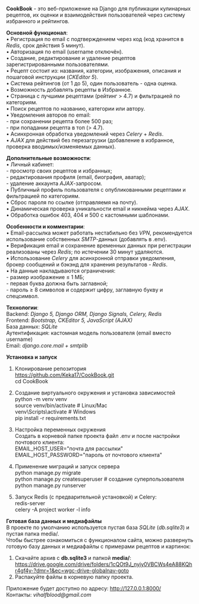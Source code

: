 __CookBook__ - это веб-приложение на Django для публикации кулинарных рецептов, их оценки и взаимодействия пользователей через систему избранного и рейтингов.


__Основной функционал__:\
• Регистрация по email с подтверждением через код (код хранится в _Redis_, срок действия 5 минут). \
• Авторизация по email (username отключён).\
• Создание, редактирование и удаление рецептов зарегистрированными пользователями.\
• Рецепт состоит из: названия, категории, изображения, описания и пошаговой инструкции (_CKEditor 5_).\
• Система рейтингов (от 1 до 5), один пользователь - одна оценка.\
• Возможность добавлять рецепты в Избранное.\
• Страница с лучшими рецептами (рейтинг > 4.7) и фильтрацией по категориям.\
• Поиск рецептов по названию, категории или автору.\
• Уведомления авторов по email:<br>
    - при сохранении рецепта более 500 раз;\
    - при попадании рецепта в топ (> 4.7).\
• Асинхронная обработка уведомлений через _Celery_ + _Redis_.\
• _AJAX_ для действий без перезагрузки (добавление в избранное, проверка вводимых/изменяемых данных).


__Дополнительные возможности__:\
• Личный кабинет:\
    - просмотр своих рецептов и избранных;\
    - редактирования профиля (email, биография, аватар);\
    - удаление аккаунта _AJAX_-запросом.\
• Публичный профиль пользователя с опубликованными рецептами и фильтрацией по категориям.\
• Cброс пароля по ссылке (отправляемя на почту).\
• Динамическая проверка уникальности email и никнейма через _AJAX_.\
• Обработка ошибок 403, 404 и 500 с кастомными шаблонами.


__Особенности и комментарии__:\
• Email-рассылка может работать нестабильно без _VPN_, рекомендуется использование собственных _SMTP_-данных (добавлять в .env).\
• Верификация email и сохранение временных данных при регистрации реализованы через _Redis_; по истечении 30 минут удаляются.\
• Использование _Celery_ для асинхронной отправки уведомления, брокер сообщений и бэкэнд для хранения результатов - _Redis_.\
• На данные накладываются ограничения:\
    - размер изображение ≤ 1 МБ;\
    - первая буква должна быть заглавной;\
    - пароль ≥ 8 символов и содержит цифру, заглавную букву и спецсимвол.


__Технологии__:\
Backend: _Django 5, Django ORM, Django Signals, Celery, Redis_\
Frontend: _Bootstrap, CKEditor 5, JavaScript (AJAX)_\
База данных: _SQLite_\
Аутентификация: кастомная модель пользователя (email вместо username)\
Email: _django.core.mail + smtplib_


__Установка и запуск__
1. Клонирование репозитория \
    https://github.com/Keka17/CookBook.git<br>
    cd CookBook

2. Создание виртуального окружения и установка зависимостей\
    python -m venv venv \
    source venv/bin/activate   # Linux/Mac \
    venv\Scripts\activate      # Windows \
    pip install -r requirements.txt

3. Настройка переменных окружения\
    Создать в корневой папке проекта файл .env и после настройки почтового клиента:\
      EMAIL_HOST_USER="почта для рассылки"\
      EMAIL_HOST_PASSWORD="пароль от почтового клиента"

4. Применение миграций и запуск сервера\
    python manage.py migrate\
    python manage.py createsuperuser  # создание суперпользователя <br>
    python manage.py runserver

5. Запуск Redis (с предварительной установкой) и Celery:\
    redis-server\
    celery -A project worker -l info


__Готовая база данных и медиафайлы__\
В проекте по умолчанию используется пустая база _SQLite_ (_db.sqlite3_) и пустая папка media/.\
Чтобы быстрее ознакомиться с функционалом сайта, можно развернуть готовую базу данных и медиафайлы с примерами рецептов и картинок:
1. Скачайте архив с __db.sqlite3__ и папкой __media/__:<br> https://drive.google.com/drive/folders/1cQOt9J_nyjy0VBCWs4eA88KQhr4gf4y-?dmr=1&ec=wgc-drive-globalnav-goto
2. Распакуйте файлы в корневую папку проекта.


Приложение будет доступно по адресу: http://127.0.0.1:8000/ <br>
Контакты: _vihalfblood@gmail.com_

